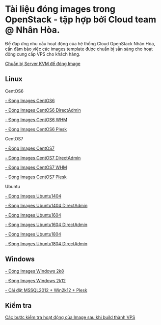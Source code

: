 # Tài liệu đóng images trong OpenStack - tập hợp bởi Cloud team @ Nhân Hòa.

Để đáp ứng nhu cầu hoạt động của hệ thống Cloud OpenStack Nhân Hòa, cần đảm bảo việc các images template được chuẩn bị sẵn sàng cho hoạt đông cung cấp VPS cho khách hàng.

[Chuẩn bị Server KVM để đóng Image](docs/Prepare.md)

## Linux

CentOS6

[- Đóng Images CentOS6](docs/CentOS6.md)

[- Đóng Images CentOS6 DirectAdmin](docs/CentOS6_DA.md)

[- Đóng Images CentOS6 WHM](docs/CentOS6_WHM.md)

[- Đóng Images CentOS6 Plesk](docs/CentOS6_Plesk.md)

CentOS7

[- Đóng Images CentOS7](docs/CentOS7.md)

[- Đóng Images CentOS7 DirectAdmin](docs/CentOS7_DA.md)

[- Đóng Images CentOS7 WHM](docs/CentOS7_WHM.md)

[- Đóng Images CentOS7 Plesk](docs/CentOS7_Plesk.md)

Ubuntu

[- Đóng Images Ubuntu1404](docs/Ubuntu1404.md)

[- Đóng Images Ubuntu1404 DirectAdmin](docs/Ubuntu1404_DA.md)

[- Đóng Images Ubuntu1604](docs/Ubuntu1604.md)

[- Đóng Images Ubuntu1604 DirectAdmin](docs/Ubuntu1604_DA.md)

[- Đóng Images Ubuntu1804](docs/Ubuntu1804.md)

[- Đóng Images Ubuntu1804 DirectAdmin](docs/Ubuntu1804_DA.md)

## Windows

[- Đóng Images Windows 2k8](docs/Windows-2008-64bit-2018.md)

[- Đóng Images Windows 2k12](docs/Windows-2012-64bit-2018.md)

[- Cài đặt MSSQL2012 + Win2k12 + Plesk](docs/Win2k12_Plesk_MSSQL12_install.md)

## Kiểm tra 

[Các bước kiểm tra hoạt động của Image sau khi build thành VPS](docs/Check_images.md)